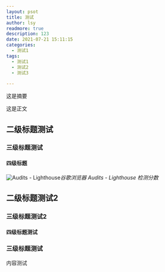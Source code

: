 ```yaml
---
layout: psot
title: 测试
author: lsy
readmore: true
description: 123
date: 2021-07-21 15:11:15
categories:
  - 测试1
tags:
  - 测试1
  - 测试2
  - 测试3
		
---
```

这是摘要
<!-- more -->
这是正文
## 二级标题测试
### 三级标题测试
#### 四级标题
![Audits - Lighthouse](https://i.loli.net/2020/03/08/DhfLu5yngb7NZE2.png)_谷歌浏览器 Audits - Lighthouse 检测分数_
## 二级标题测试2
### 三级标题测试2
#### 四级标题测试
### 三级标题测试
内容测试

 
